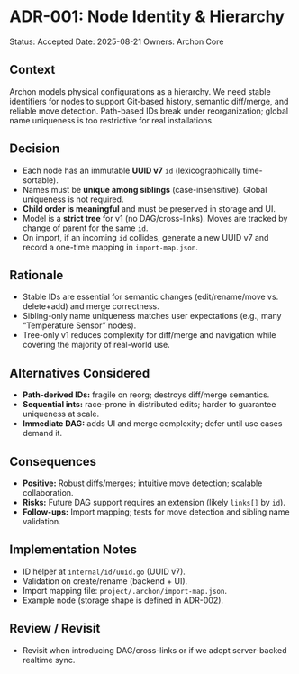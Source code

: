 # ADR-001: Node Identity & Hierarchy

Status: Accepted
Date: 2025-08-21
Owners: Archon Core

## Context

Archon models physical configurations as a hierarchy. We need stable identifiers for nodes to support Git-based history, semantic diff/merge, and reliable move detection. Path-based IDs break under reorganization; global name uniqueness is too restrictive for real installations.

## Decision

- Each node has an immutable **UUID v7** `id` (lexicographically time-sortable).
- Names must be **unique among siblings** (case-insensitive). Global uniqueness is not required.
- **Child order is meaningful** and must be preserved in storage and UI.
- Model is a **strict tree** for v1 (no DAG/cross-links). Moves are tracked by change of parent for the same `id`.
- On import, if an incoming `id` collides, generate a new UUID v7 and record a one-time mapping in `import-map.json`.

## Rationale

- Stable IDs are essential for semantic changes (edit/rename/move vs. delete+add) and merge correctness.
- Sibling-only name uniqueness matches user expectations (e.g., many “Temperature Sensor” nodes).
- Tree-only v1 reduces complexity for diff/merge and navigation while covering the majority of real-world use.

## Alternatives Considered

- **Path-derived IDs:** fragile on reorg; destroys diff/merge semantics.
- **Sequential ints:** race-prone in distributed edits; harder to guarantee uniqueness at scale.
- **Immediate DAG:** adds UI and merge complexity; defer until use cases demand it.

## Consequences

- **Positive:** Robust diffs/merges; intuitive move detection; scalable collaboration.
- **Risks:** Future DAG support requires an extension (likely `links[]` by `id`).
- **Follow-ups:** Import mapping; tests for move detection and sibling name validation.

## Implementation Notes

- ID helper at `internal/id/uuid.go` (UUID v7).
- Validation on create/rename (backend + UI).
- Import mapping file: `project/.archon/import-map.json`.
- Example node (storage shape is defined in ADR-002).

## Review / Revisit

- Revisit when introducing DAG/cross-links or if we adopt server-backed realtime sync.
